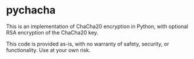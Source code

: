 # pychacha

This is an implementation of ChaCha20 encryption in Python, with optional RSA encryption of the ChaCha20 key.

This code is provided as-is, with no warranty of safety, security, or functionality. Use at your own risk.

